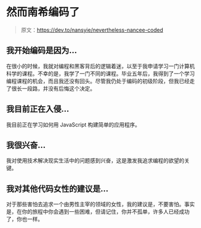 # 然而南希编码了

> 原文：<https://dev.to/nansyie/nevertheless-nancee-coded>

## 我开始编码是因为...

在很小的时候，我就对编程和黑客背后的逻辑着迷，以至于我申请学习一门计算机科学的课程。不幸的是，我学了一门不同的课程。毕业五年后，我得到了一个学习编程课程的机会，而且我还没有回头。尽管我仍处于编码的初级阶段，但我已经走了很长一段路，并没有后悔这个决定。

## 我目前正在入侵...

我目前正在学习如何用 JavaScript 构建简单的应用程序。

## 我很兴奋...

我对使用技术解决现实生活中的问题感到兴奋，这是激发我追求编程的欲望的关键。

## 我对其他代码女性的建议是...

对于那些害怕去追求一个由男性主宰的领域的女性，我的建议是，不要害怕。事实是，在你的旅程中你会遇到一些困难，但请记住，你并不孤单，许多人已经成功了，你也一样。